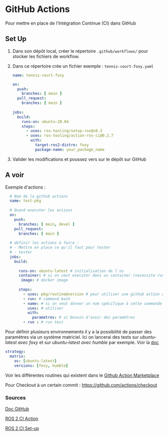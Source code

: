 # GitHub Actions

Pour mettre en place de l'Intégration Continue (CI) dans GitHub

## Set Up

1. Dans son dépôt local, créer le répertoire `.github/workflows/` pour stocker les fichiers de workflow.

2. Dans ce répertoire crée un fichier exemple :  `tennis-court-foxy.yaml`

   ```yaml
   name: tennis-court-foxy
   
   on: 
     push:
       branches: [ main ]
     pull_request:
       branches: [ main ]
       
   jobs:
     build:
       runs-on: ubuntu-20.04
       steps:
         - uses: ros-tooling/setup-ros@v0.3
         - uses: ros-tooling/action-ros-ci@0.2.7
           with:
             target-ros2-distro: foxy
             package-name: your_package_name
   ```



3. Valider les modifications et poussez vers sur le dépôt sur GitHub 



## A voir

Exemple d'actions  :
 ```yaml
   # Nom de la github actions
   name: test-pkg 
   
   # Quand executer les actions
   on:  
     push:
       branches: [ main, devel ]
     pull_request:
       branches: [ main ]
   
   # définir les actions à faire :
   # - Mettre en place ce qu'il faut pour tester
   # - tester 
   jobs:   
     build:
     
       runs-on: ubuntu-latest # initialisation de l'os
       container: # si on veut executer dans un container (necessite runs-on qui hebergera alors le container)
       	image: # docker image
       
       steps:
         - uses: pkg/routine@version # pour utiliser une github action de la marketplace
         - run: # command bash
         - name: # si on veut donner un nom spécifique à cette commande
           uses: # utiliser 
           with:
             parametres: # si besoin d'avoir des paramètres
         - run : # run test
 ```
Pour définir plusieurs environnements il y a la possibilité de passer des paramètres via un système matriciel. Ici on lancerai des tests sur *ubuntu-latest avec foxy* et sur *ubuntu-latest avec humble* par exemple. Voir la [doc](https://docs.github.com/fr/actions/using-jobs/using-a-matrix-for-your-jobs)

```yaml
strategy:
  matrix:
  	os: [ubuntu-latest]
  	versions: [foxy, humble]
```

Voir les différentes routines qui existent dans le [Github Action Marketplace](https://github.com/marketplace?type=actions)

Pour Checkout  à un certain commit : https://github.com/actions/checkout

### Sources

[Doc GitHub](https://docs.github.com/fr/actions/learn-github-actions/understanding-github-actions)

[ROS 2 CI Action](https://github.com/marketplace/actions/ros-2-ci-action#Requirements)

[ROS 2 CI  Set-up](https://github.com/marketplace/actions/setup-ros-environment)
